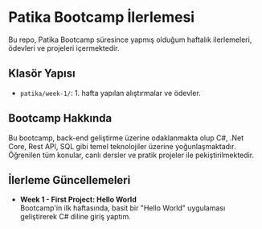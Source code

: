 # Patika Bootcamp İlerlemesi

Bu repo, Patika Bootcamp süresince yapmış olduğum haftalık ilerlemeleri, ödevleri ve projeleri içermektedir.

## Klasör Yapısı

- `patika/week-1/`: 1. hafta yapılan alıştırmalar ve ödevler.

## Bootcamp Hakkında

Bu bootcamp, back-end geliştirme üzerine odaklanmakta olup C#, .Net Core, Rest API, SQL gibi temel teknolojiler üzerine yoğunlaşmaktadır. Öğrenilen tüm konular, canlı dersler ve pratik projeler ile pekiştirilmektedir.


## İlerleme Güncellemeleri

- **Week 1 - First Project: Hello World**  
    Bootcamp'in ilk haftasında, basit bir "Hello World" uygulaması geliştirerek C# diline giriş yaptım.